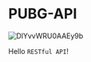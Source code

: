 PUBG-API
===
![DlYvvWRU0AAEy9b](https://user-images.githubusercontent.com/103108988/164958010-d4b7ce50-6576-47cb-b3af-4cc31e24a86f.jpeg)  

Hello `RESTful API`!

